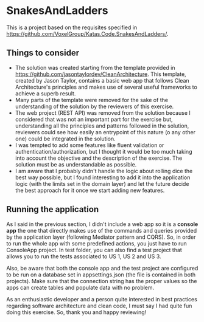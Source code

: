 # SnakesAndLadders
This is a project based on the requisites specified in https://github.com/VoxelGroup/Katas.Code.SnakesAndLadders/.

## Things to consider
- The solution was created starting from the template provided in https://github.com/jasontaylordev/CleanArchitecture. This template, created by Jason Taylor, contains a basic web app that follows Clean Architecture's principles and makes use of several useful frameworks to achieve a superb result.
- Many parts of the template were removed for the sake of the understanding of the solution by the reviewers of this exercise.
- The web project (REST API) was removed from the solution because I considered that was not an important part for the exercise but, understanding all the principles and patterns followed in the solution, reviewers could see how easily an entrypoint of this nature (o any other one) could be integrated in the solution.
- I was tempted to add some features like fluent validation or authentication/authorization, but I thought it would be too much taking into account the objective and the description of the exercise. The solution must be as understandable as possible.
- I am aware that I probably didn't handle the logic about rolling dice the best way possible, but I found interesting to add it into the application logic (with the limits set in the domain layer) and let the future decide the best approach for it once we start adding new features.

## Running the application
As I said in the previous section, I didn't include a web app so it is a **console app** the one that directly makes use of the commands and queries provided by the application layer (following Mediator pattern and CQRS).
So, in order to run the whole app with some predefined actions, you just have to run ConsoleApp project.
In test folder, you can also find a test project that allows you to run the tests associated to US 1, US 2 and US 3.

Also, be aware that both the console app and the test project are configured to be run on a database set in appsettings.json (the file is contained in both projects). Make sure that the connection string has the proper values so the apps can create tables and populate data with no problem.

As an enthusiastic developer and a person quite interested in best practices regarding software architecture and clean code, I must say I had quite fun doing this exercise. So, thank you and happy reviewing!
